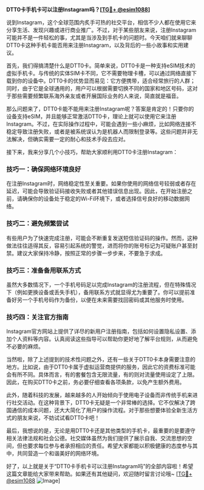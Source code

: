**DTT0卡手机卡可以注册Instagram吗？[[TG💪+ @esim1088](https://t.me/s/esim1088)]**

说到Instagram，这个全球范围内炙手可热的社交平台，相信不少人都在使用它来分享生活、发现兴趣或进行商业推广。不过，对于某些朋友来说，注册Instagram可能并不是一件轻松的事，尤其是当涉及到手机卡的问题时。今天咱们就来聊聊DTT0卡这种手机卡能否用来注册Instagram，以及背后的一些小故事和实用建议。

首先，我们得搞清楚什么是DTT0卡。简单来说，DTT0卡是一种支持eSIM技术的虚拟手机卡。与传统的实体SIM卡不同，它不需要物理卡槽，可以通过网络直接下载到你的设备中。DTT0卡的优势显而易见：它方便携带，适合经常旅行的人群；同时，由于它是全球通用的，用户可以根据需要切换不同的国家和地区号码，这对于那些需要频繁联系海外亲友或者开展国际业务的人来说，简直就是福音。

那么问题来了，DTT0卡能不能用来注册Instagram呢？答案是肯定的！只要你的设备支持eSIM，并且能够正常激活DTT0卡，理论上就可以使用它来注册Instagram。不过，在实际操作过程中，可能会遇到一些小麻烦，比如网络连接不稳定导致注册失败，或者是被系统误认为是机器人而限制登录等。这些问题并非无法解决，但确实需要一定的耐心和技术手段去应对。

接下来，我来分享几个小技巧，帮助大家顺利用DTT0卡注册Instagram：

### 技巧一：确保网络环境良好

在注册Instagram时，网络稳定性至关重要。如果你使用的网络信号较弱或者存在延迟，可能会导致验证码接收失败或者其他错误信息出现。因此，在开始注册之前，请确保你的设备处于稳定的Wi-Fi环境下，或者选择信号良好的移动数据网络。

### 技巧二：避免频繁尝试

有些用户为了快速完成注册，可能会不断重复发送短信验证码的操作。然而，这种做法往往适得其反，容易引起系统的警觉，进而将你的账号标记为可疑账户甚至封禁。建议大家保持冷静，按照正常的步骤一步步来，不要急于求成。

### 技巧三：准备备用联系方式

虽然大多数情况下，一个手机号码足以完成Instagram的注册流程，但在特殊情况下（例如更换设备或丢失手机），备用联系方式就显得尤为重要了。你可以提前准备好另一个手机号码作为备份，以便在未来需要找回密码或其他服务时使用。

### 技巧四：关注官方指南

Instagram官方网站上提供了详尽的新用户注册指南，包括如何设置隐私设置、添加个人资料等内容。认真阅读这些指导可以帮助你更好地了解平台规则，从而避免不必要的麻烦。

当然啦，除了上述提到的技术性问题之外，还有一些关于DTT0卡本身需要注意的地方。比如说，由于DTT0卡属于虚拟运营商提供的服务，因此它的资费标准可能会有所不同。具体而言，有的套餐包含无限流量，有的则对流量使用设定了上限。因此，在购买DTT0卡之前，务必要仔细查看各项条款，以免产生额外费用。

此外，随着科技的发展，越来越多的人开始倾向于使用电子设备而非传统手机来进行社交活动。在这种背景下，DTT0卡无疑是一个非常棒的选择。它不仅解决了跨国通信的成本问题，还大大简化了用户的操作流程。对于那些想要体验全新生活方式的朋友来说，不妨试试看DTT0卡吧！

最后，我想说的是，无论是用DTT0卡还是其他类型的手机卡，最重要的是要遵守相关法律法规和社会公德。社交媒体虽然为我们提供了展示自我、交流思想的空间，但也要求每位参与者承担相应的责任。希望大家都能以积极健康的态度参与其中，共同营造一个和谐美好的网络环境。

好了，以上就是关于“DTT0卡手机卡可以注册Instagram吗”的全部内容啦！希望这篇文章能给大家带来帮助。如果还有其他疑问，欢迎随时留言讨论哦~ [[TG💪+ @esim1088](https://t.me/s/esim1088) ![Image](https://i.postimg.cc/4NQfJmqS/Snipaste-2025-05-13-00-14-12.png)]